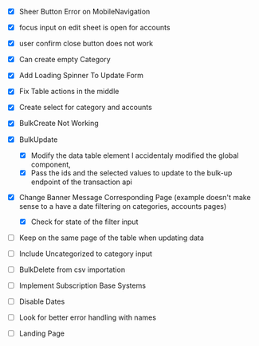 - [x] Sheer Button Error on MobileNavigation
- [x] focus input on edit sheet is open for accounts
- [x] user confirm close button does not work
- [x] Can create empty Category
- [x] Add Loading Spinner To Update Form
- [x] Fix Table actions in the middle
- [x] Create select for category and accounts
- [x] BulkCreate Not Working

- [x] BulkUpdate

  - [x] Modify the data table element I accidentaly modified the global component,
  - [x] Pass the ids and the selected values to update to the bulk-up endpoint of the transaction api

- [x] Change Banner Message Corresponding Page (example doesn't make sense to a have a date filtering on categories, accounts pages)
  - [x] Check for state of the filter input
- [ ] Keep on the same page of the table when updating data
- [ ] Include Uncategorized to category input
- [ ] BulkDelete from csv importation
- [ ] Implement Subscription Base Systems
- [ ] Disable Dates

- [ ] Look for better error handling with names
- [ ] Landing Page
